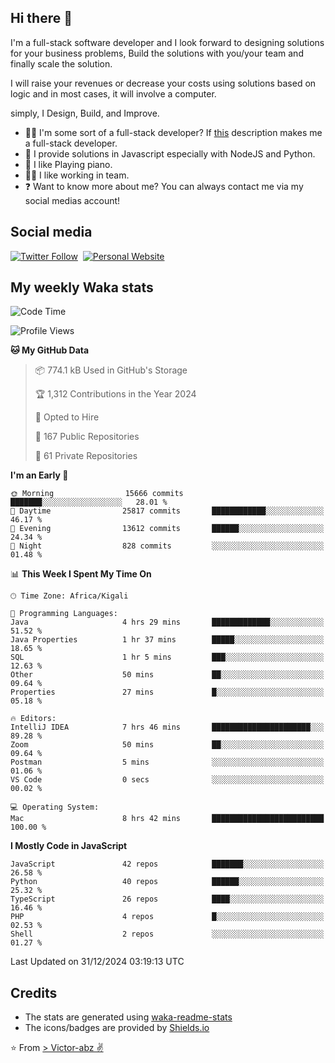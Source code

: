 ## Hi there 👋
I'm a full-stack software developer and I look forward to designing solutions for your business problems, Build the solutions with you/your team and finally scale the solution.

I will raise your revenues or decrease your costs using solutions based on logic and in most cases, it will involve a computer.

simply, I Design, Build, and Improve.

- 👨‍💻 I'm some sort of a full-stack developer? If [this](https://www.w3schools.com/whatis/whatis_fullstack.asp) description makes me a full-stack developer.
- 🌱 I provide solutions in Javascript especially with NodeJS and Python. 
- 🎹 I like Playing piano.
- 👯‍♀️ I like working in team.
- ❓ Want to know more about me? You can always contact me via my social medias account!

## Social media
[![Twitter Follow](https://img.shields.io/twitter/follow/vicky_abz?color=%231DA1F2&label=Twitter&style=for-the-badge&logo=twitter&logoColor=ffffff)](https://twitter.com/vicky_abz)
‎‎ [![Personal Website](https://img.shields.io/static/v1?label=visit&message=victor-abz.com&color=%235F021F&style=for-the-badge)](https://victor-abz.com/)

## My weekly Waka stats
<!--START_SECTION:waka-->
![Code Time](http://img.shields.io/badge/Code%20Time-993%20hrs%2058%20mins-blue)

![Profile Views](http://img.shields.io/badge/Profile%20Views-0-blue)

**🐱 My GitHub Data** 

> 📦 774.1 kB Used in GitHub's Storage 
 > 
> 🏆 1,312 Contributions in the Year 2024
 > 
> 💼 Opted to Hire
 > 
> 📜 167 Public Repositories 
 > 
> 🔑 61 Private Repositories 
 > 
**I'm an Early 🐤** 

```text
🌞 Morning                15666 commits       ███████░░░░░░░░░░░░░░░░░░   28.01 % 
🌆 Daytime                25817 commits       ████████████░░░░░░░░░░░░░   46.17 % 
🌃 Evening                13612 commits       ██████░░░░░░░░░░░░░░░░░░░   24.34 % 
🌙 Night                  828 commits         ░░░░░░░░░░░░░░░░░░░░░░░░░   01.48 % 
```


📊 **This Week I Spent My Time On** 

```text
🕑︎ Time Zone: Africa/Kigali

💬 Programming Languages: 
Java                     4 hrs 29 mins       █████████████░░░░░░░░░░░░   51.52 % 
Java Properties          1 hr 37 mins        █████░░░░░░░░░░░░░░░░░░░░   18.65 % 
SQL                      1 hr 5 mins         ███░░░░░░░░░░░░░░░░░░░░░░   12.63 % 
Other                    50 mins             ██░░░░░░░░░░░░░░░░░░░░░░░   09.64 % 
Properties               27 mins             █░░░░░░░░░░░░░░░░░░░░░░░░   05.18 % 

🔥 Editors: 
IntelliJ IDEA            7 hrs 46 mins       ██████████████████████░░░   89.28 % 
Zoom                     50 mins             ██░░░░░░░░░░░░░░░░░░░░░░░   09.64 % 
Postman                  5 mins              ░░░░░░░░░░░░░░░░░░░░░░░░░   01.06 % 
VS Code                  0 secs              ░░░░░░░░░░░░░░░░░░░░░░░░░   00.02 % 

💻 Operating System: 
Mac                      8 hrs 42 mins       █████████████████████████   100.00 % 
```

**I Mostly Code in JavaScript** 

```text
JavaScript               42 repos            ███████░░░░░░░░░░░░░░░░░░   26.58 % 
Python                   40 repos            ██████░░░░░░░░░░░░░░░░░░░   25.32 % 
TypeScript               26 repos            ████░░░░░░░░░░░░░░░░░░░░░   16.46 % 
PHP                      4 repos             █░░░░░░░░░░░░░░░░░░░░░░░░   02.53 % 
Shell                    2 repos             ░░░░░░░░░░░░░░░░░░░░░░░░░   01.27 % 
```




 Last Updated on 31/12/2024 03:19:13 UTC
<!--END_SECTION:waka-->

## Credits
- The stats are generated using [waka-readme-stats](https://github.com/anmol098/waka-readme-stats)
- The icons/badges are provided by [Shields.io](https://shields.io/)

⭐️ From [> Victor-abz ✌](https://victor-abz.com/)
